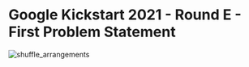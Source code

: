 # Google Kickstart 2021 - Round E - First Problem Statement


![shuffle_arrangements](https://user-images.githubusercontent.com/69051207/130350927-ae306a18-23ae-47f5-b5b6-0d9e81c7a2dd.JPG)
